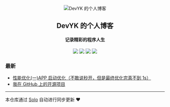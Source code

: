 <p align="center"><img alt="DevYK 的个人博客" src="https://static.b3log.org/images/brand/solo-32.png"></p><h2 align="center">
DevYK 的个人博客
</h2>

<h4 align="center">记录精彩的程序人生</h4>
<p align="center"><a title="DevYK 的个人博客" target="_blank" href="https://github.com/yangkun19921001/solo-blog"><img src="https://img.shields.io/github/last-commit/yangkun19921001/solo-blog.svg?style=flat-square&color=FF9900"></a>
<a title="GitHub repo size in bytes" target="_blank" href="https://github.com/yangkun19921001/solo-blog"><img src="https://img.shields.io/github/repo-size/yangkun19921001/solo-blog.svg?style=flat-square"></a>
<a title="Solo Version" target="_blank" href="https://github.com/b3log/solo/releases"><img src="https://img.shields.io/badge/solo-3.6.7-f1e05a.svg?style=flat-square&color=blueviolet"></a>
<a title="Hits" target="_blank" href="https://github.com/b3log/hits"><img src="https://hits.b3log.org/yangkun19921001/solo-blog.svg"></a></p>

### 最新

* [性能优化(一)APP 启动优化（不敢说秒开，但是最终优化完真不到 1s）](https://www.devyk.top/articles/2019/11/25/1574667364641.html)
* [我在 GitHub 上的开源项目](https://www.devyk.top/my-github-repos)



---

本仓库通过 [Solo](https://github.com/b3log/solo) 自动进行同步更新 ❤️ 